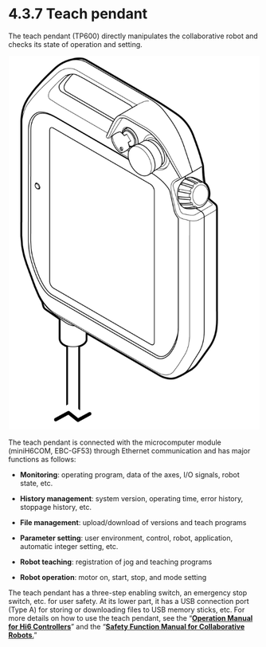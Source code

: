 # 4.3.7 Teach pendant

The teach pendant (TP600) directly manipulates the collaborative robot and checks its state of operation and setting.

![Figure 44 Teach pendant](../../.gitbook/assets/tp.png)

The teach pendant is connected with the microcomputer module (miniH6COM, EBC-GF53) through Ethernet communication and has major functions as follows:

*   **Monitoring**: operating program, data of the axes, I/O signals, robot state, etc.


*   **History management**: system version, operating time, error history, stoppage history, etc.


*   **File management**: upload/download of versions and teach programs


*   **Parameter setting**: user environment, control, robot, application, automatic integer setting, etc.


*   **Robot teaching**: registration of jog and teaching programs


* **Robot operation**: motor on, start, stop, and mode setting

The teach pendant has a three-step enabling switch, an emergency stop switch, etc. for user safety. At its lower part, it has a USB connection port (Type A) for storing or downloading files to USB memory sticks, etc. For more details on how to use the teach pendant, see the “[**Operation Manual for Hi6 Controllers**](https://hyundai-robotics.gitbook.io/hi6-operation-manual/v/op-english/)” and the “[**Safety Function Manual for Collaborative Robots**.](https://hyundai-robotics.gitbook.io/cobot-safety-function/v/sf-english/)”
